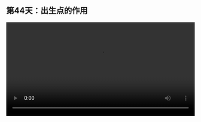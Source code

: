 ## 第44天：出生点的作用
 

<video width="100%" controls controlslist="nodownload nofullscreen noremoteplayback" disablePictureInPicture>
  <source src="https://api.keepwork.com/ts-storage/siteFiles/14498/raw#1593682107505session44.webm" type="video/webm">
  <source src="https://api.keepwork.com/ts-storage/siteFiles/14499/raw#1593682118962session44small.mp4" type="video/mp4" />
   
  你的浏览器不支持播放
</video>
<style>
video::-webkit-media-controls-fullscreen-button { display: none; } 
</style>



### 字幕

我们在**机关**项下选择**出生点**。
将它放到场景中。
再次放置，
**场景中只能有一个出生点。**
**右键单击**出生点，
再点击**逻辑**。
我们看，我们可以在出生点中添加一些命令，
这些命令会在世界加载时执行。
比如/tip hello
/shader 2
我们经常会在出生点中添加一些游戏规则，
比如/addrule
像这行语句，
可以禁止人物在空中跳跃。
我们看，切换到游戏模式后，
无论我们怎么按空格键，
人物都无法在空中连跳了。

### 动手练习
模仿制作一个相同的有多个透明物体的电影方块。
